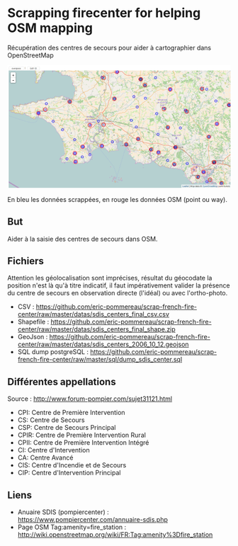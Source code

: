 # Scrapping firecenter for helping OSM mapping

Récupération des centres de secours pour aider à cartographier dans OpenStreetMap

![Screenshot](/img/capture-ecran-viewer_1.png)

En bleu les données scrappées, en rouge les données OSM (point ou way).

## But

Aider à la saisie des centres de secours dans OSM.

## Fichiers

Attention les géolocalisation sont imprécises, résultat du géocodate la position n'est là qu'à titre indicatif, il faut impérativement valider la présence du centre de secours en observation directe (l'idéal) ou avec l'ortho-photo.

* CSV : https://github.com/eric-pommereau/scrap-french-fire-center/raw/master/datas/sdis_centers_final_csv.csv
* Shapefile : https://github.com/eric-pommereau/scrap-french-fire-center/raw/master/datas/sdis_centers_final_shape.zip
* GeoJson : https://github.com/eric-pommereau/scrap-french-fire-center/raw/master/datas/sdis_centers_2006_10_12.geojson
* SQL dump postgreSQL : https://github.com/eric-pommereau/scrap-french-fire-center/raw/master/sql/dump_sdis_center.sql

## Différentes appellations

Source : http://www.forum-pompier.com/sujet31121.html

* CPI: Centre de Première Intervention
* CS: Centre de Secours
* CSP: Centre de Secours Principal
* CPIR: Centre de Première Intervention Rural
* CPII: Centre de Première Intervention Intégré
* CI: Centre d'Intervention
* CA: Centre Avancé
* CIS: Centre d'Incendie et de Secours
* CIP: Centre d'Intervention Principal

## Liens

* Anuaire SDIS (pompiercenter) : https://www.pompiercenter.com/annuaire-sdis.php
* Page OSM Tag:amenity=fire_station : http://wiki.openstreetmap.org/wiki/FR:Tag:amenity%3Dfire_station

